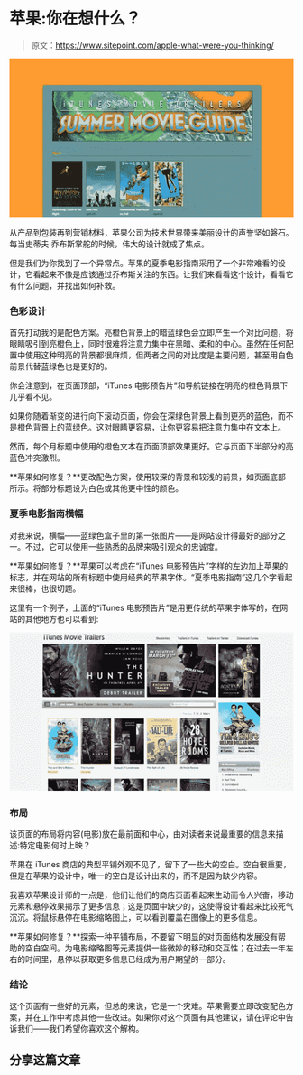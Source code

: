 # 苹果:你在想什么？

> 原文：<https://www.sitepoint.com/apple-what-were-you-thinking/>

![](img/bc09f4aa14bf2e09e8f411e40db6cb80.png "Summer-Movie-Guide---Movie-Trailers---iTunes")

从产品到包装再到营销材料，苹果公司为技术世界带来美丽设计的声誉坚如磐石。每当史蒂夫·乔布斯掌舵的时候，伟大的设计就成了焦点。

但是我们为你找到了一个异常点。苹果的夏季电影指南采用了一个非常难看的设计，它看起来不像是应该通过乔布斯关注的东西。让我们来看看这个设计，看看它有什么问题，并找出如何补救。

### 色彩设计

首先打动我的是配色方案。亮橙色背景上的暗蓝绿色会立即产生一个对比问题，将眼睛吸引到亮橙色上，同时很难将注意力集中在黑暗、柔和的中心。虽然在任何配置中使用这种明亮的背景都很麻烦，但两者之间的对比度是主要问题，甚至用白色前景代替蓝绿色也是更好的。

你会注意到，在页面顶部，“iTunes 电影预告片”和导航链接在明亮的橙色背景下几乎看不见。

如果你随着渐变的进行向下滚动页面，你会在深绿色背景上看到更亮的蓝色，而不是橙色背景上的蓝绿色。这对眼睛更容易，让你更容易把注意力集中在文本上。

然而，每个月标题中使用的橙色文本在页面顶部效果更好。它与页面下半部分的亮蓝色冲突激烈。

**苹果如何修复？**更改配色方案，使用较深的背景和较浅的前景，如页面底部所示。将部分标题设为白色或其他更中性的颜色。

### 夏季电影指南横幅

对我来说，横幅——蓝绿色盒子里的第一张图片——是网站设计得最好的部分之一。不过，它可以使用一些熟悉的品牌来吸引观众的忠诚度。

**苹果如何修复？**苹果可以考虑在“iTunes 电影预告片”字样的左边加上苹果的标志，并在网站的所有标题中使用经典的苹果字体。“夏季电影指南”这几个字看起来很棒，也很切题。

这里有一个例子，上面的“iTunes 电影预告片”是用更传统的苹果字体写的，在网站的其他地方也可以看到:

[![](img/d5444eed797904e9bc292fc83ecb9f7b.png)](http://trailers.apple.com/)

### 布局

该页面的布局将内容(电影)放在最前面和中心，由对读者来说最重要的信息来描述:特定电影何时上映？

苹果在 iTunes 商店的典型平铺外观不见了，留下了一些大的空白。空白很重要，但是在苹果的设计中，唯一的空白是设计出来的，而不是因为缺少内容。

我喜欢苹果设计师的一点是，他们让他们的商店页面看起来生动而令人兴奋，移动元素和悬停效果揭示了更多信息；这是页面中缺少的，这使得设计看起来比较死气沉沉。将鼠标悬停在电影缩略图上，可以看到覆盖在图像上的更多信息。

**苹果如何修复？**探索一种平铺布局，不要留下明显的对页面结构发展没有帮助的空白空间。为电影缩略图等元素提供一些微妙的移动和交互性；在过去一年左右的时间里，悬停以获取更多信息已经成为用户期望的一部分。

### 结论

这个页面有一些好的元素，但总的来说，它是一个灾难。苹果需要立即改变配色方案，并在工作中考虑其他一些改进。如果你对这个页面有其他建议，请在评论中告诉我们——我们希望你喜欢这个解构。

## 分享这篇文章